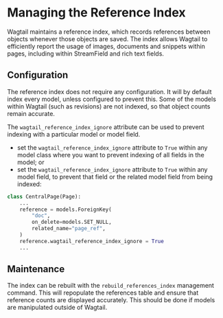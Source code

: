 # Managing the Reference Index

Wagtail maintains a reference index, which records references between objects whenever those objects are saved. The index allows Wagtail to efficiently report the usage of images, documents and snippets within pages, including within StreamField and rich text fields.

## Configuration

The reference index does not require any configuration. It will by default index every model, unless configured to prevent this. Some of the models within Wagtail (such as revisions) are not indexed, so that object counts remain accurate.

The `wagtail_reference_index_ignore` attribute can be used to prevent indexing with a particular model or model field.

-   set the `wagtail_reference_index_ignore` attribute to `True` within any model class where you want to prevent indexing of all fields in the model; or
-   set the `wagtail_reference_index_ignore` attribute to `True` within any model field, to prevent that field or the related model field from being indexed:

```python
class CentralPage(Page):
    ...
    reference = models.ForeignKey(
        "doc",
        on_delete=models.SET_NULL,
        related_name="page_ref",
    )
    reference.wagtail_reference_index_ignore = True
    ...
```

## Maintenance

The index can be rebuilt with the `rebuild_references_index` management command. This will repopulate the references table and ensure that reference counts are displayed accurately. This should be done if models are manipulated outside of Wagtail.